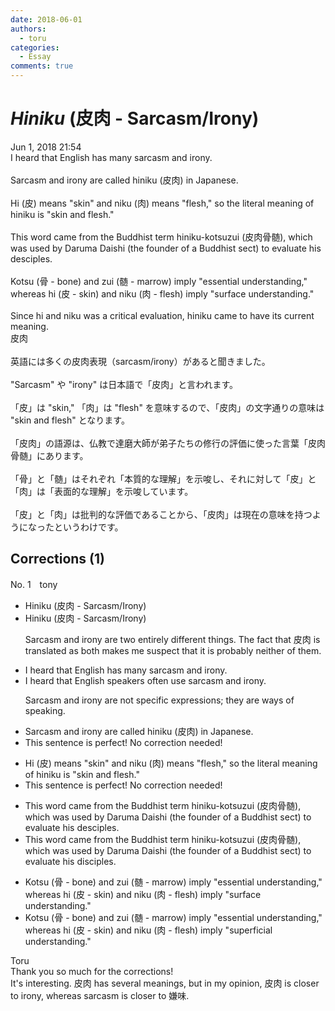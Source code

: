 ```yaml
---
date: 2018-06-01
authors:
  - toru
categories:
  - Essay
comments: true
---
```


# <strong><em>Hiniku</strong></em> (皮肉 - Sarcasm/Irony)
<div class="date">Jun 1, 2018 21:54</div>
<div id="post"><div id="body_show_ori">
I heard that English has many sarcasm and irony.<br/><br/>Sarcasm and irony are called hiniku (皮肉) in Japanese.<br/><br/>Hi (皮) means "skin" and niku (肉) means "flesh," so the literal meaning of hiniku is "skin and flesh."<br/><br/>This word came from the Buddhist term hiniku-kotsuzui (皮肉骨髄), which was used by Daruma Daishi (the founder of a Buddhist sect) to evaluate his desciples.<br/><br/>Kotsu (骨 - bone) and zui (髄 - marrow) imply "essential understanding," whereas hi (皮 - skin) and niku (肉 - flesh) imply "surface understanding."<br/><br/>Since hi and niku was a critical evaluation, hiniku came to have its current meaning.
</div></div>

<!-- more -->

<div id="post_ja"><div id="body_show_mo">
皮肉<br/><br/>英語には多くの皮肉表現（sarcasm/irony）があると聞きました。<br/><br/>"Sarcasm" や "irony" は日本語で「皮肉」と言われます。<br/><br/>「皮」は "skin," 「肉」は "flesh" を意味するので、「皮肉」の文字通りの意味は "skin and flesh" となります。<br/><br/>「皮肉」の語源は、仏教で達磨大師が弟子たちの修行の評価に使った言葉「皮肉骨髄」にあります。<br/><br/>「骨」と「髄」はそれぞれ「本質的な理解」を示唆し、それに対して「皮」と「肉」は「表面的な理解」を示唆しています。<br/><br/>「皮」と「肉」は批判的な評価であることから、「皮肉」は現在の意味を持つようになったというわけです。
</div></div>

## Corrections (1)
<div id="block"><div class="first_name"> No. 1　<span class="just_name">tony</span></div><div id="block2">
<ul class="correction_field">
<li class="incorrect">Hiniku (皮肉 - Sarcasm/Irony)</li>
<li class="corrected correct">
Hiniku (皮肉 - Sarcasm/Irony)
<p class="correction_comment">Sarcasm and irony are two entirely different things. The fact that 皮肉 is translated as both makes me suspect that it is probably neither of them.</p>
</li>
</ul>
<ul class="correction_field">
<li class="incorrect">I heard that English has many sarcasm and irony.</li>
<li class="corrected correct">
I heard that English <span class="f_red">speakers often use</span> sarcasm and irony.
<p class="correction_comment">Sarcasm and irony are not specific expressions; they are ways of speaking.</p>
</li>
</ul>
<ul class="correction_field">
<li class="incorrect">Sarcasm and irony are called hiniku (皮肉) in Japanese.</li>
<li class="corrected perfect">This sentence is perfect! No correction needed!</li>
</ul>
<ul class="correction_field">
<li class="incorrect">Hi (皮) means "skin" and niku (肉) means "flesh," so the literal meaning of hiniku is "skin and flesh."</li>
<li class="corrected perfect">This sentence is perfect! No correction needed!</li>
</ul>
<ul class="correction_field">
<li class="incorrect">This word came from the Buddhist term hiniku-kotsuzui (皮肉骨髄), which was used by Daruma Daishi (the founder of a Buddhist sect) to evaluate his desciples.</li>
<li class="corrected correct">
This word came from the Buddhist term hiniku-kotsuzui (皮肉骨髄), which was used by Daruma Daishi (the founder of a Buddhist sect) to evaluate his d<span class="f_red">i</span>sciples.
</li>
</ul>
<ul class="correction_field">
<li class="incorrect">Kotsu (骨 - bone) and zui (髄 - marrow) imply "essential understanding," whereas hi (皮 - skin) and niku (肉 - flesh) imply "surface understanding."</li>
<li class="corrected correct">
Kotsu (骨 - bone) and zui (髄 - marrow) imply "essential understanding," whereas hi (皮 - skin) and niku (肉 - flesh) imply "<span class="f_blue">superficial</span> understanding."
</li>
</ul>
</div><div class="name"><span class="just_name">Toru</span><br>
Thank you so much for the corrections!<br/>It's interesting. 皮肉 has several meanings, but in my opinion, 皮肉 is closer to irony, whereas sarcasm is closer to 嫌味.
</div>
</div>

